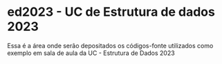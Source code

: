# ed2023 - UC de Estrutura de dados 2023

Essa é a área onde serão depositados os códigos-fonte utilizados como exemplo em sala de aula da UC - Estrutura de Dados 2023



